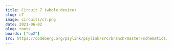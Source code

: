 ```yaml
---
title: Circuit 7 (whole device)
slug: c7
image: circuits/c7.png
date: 2021-06-02
blog: roots
boards: ["bp2"]
src: https://codeberg.org/psylink/psylink/src/branch/master/schematics/archive/kicad/circuit7.sch
---
```

